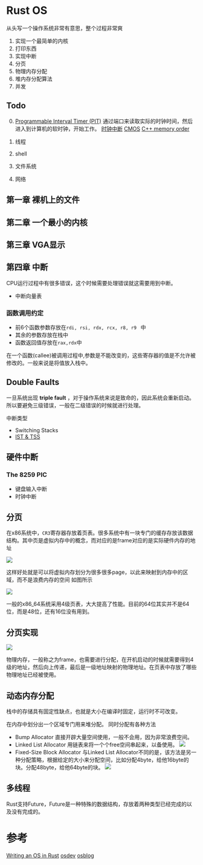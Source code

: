 # Rust OS
从头写一个操作系统非常有意思，整个过程非常爽

1. 实现一个最简单的内核
2. 打印东西
3. 实现中断
4. 分页
5. 物理内存分配
6. 堆内存分配算法
7. 并发

## Todo

0. [Programmable Interval Timer (PIT)](https://wiki.osdev.org/Programmable_Interval_Timer)
通过端口来读取实际的时钟时间，然后进入到计算机的软时钟，开始工作。
[时钟中断](https://blog.csdn.net/wrx1721267632/article/details/50527595)
[CMOS](https://wiki.osdev.org/CMOS)
[C++ memory order](https://www.zhihu.com/question/24301047)


1. 线程
2. shell
3. 文件系统
4. 网络

## 第一章 裸机上的文件



## 第二章 一个最小的内核


## 第三章 VGA显示

## 第四章 中断
CPU运行过程中有很多错误，这个时候需要处理错误就这需要用到中断。

- 中断向量表

### 函数调用约定
- 前6个函数参数存放在```rdi, rsi, rdx, rcx, r8, r9 ``` 中
- 其余的参数存放在栈中
- 函数返回值存放在```rax,rdx```中

在一个函数(callee)被调用过程中,参数是不能改变的，这些寄存器的值是不允许被修改的。一般来说是将值放入栈中。

## Double Faults
一旦系统出现 **triple fault** ，对于操作系统来说是致命的，因此系统会重新启动。 所以要避免三级错误，一般在二级错误的时候就进行处理。

中断类型

- Switching Stacks
- [IST & TSS](https://os.phil-opp.com/double-fault-exceptions/#the-ist-and-tss)

## 硬件中断

### The 8259 PIC

- 键盘输入中断
- 时钟中断

## 分页

在x86系统中，```CR3```寄存器存放着页表。很多系统中有一块专门的缓存存放该数据结构。其中页是虚拟内存中的概念，而对应的是frame对应的是实际硬件内存的地址

![](https://os.phil-opp.com/paging-introduction/paging-page-tables.svg)

这样好处就是可以将虚拟内存划分为很多很多page，以此来映射到内存中的区域，而不是浪费内存的空间 如图所示

![](https://os.phil-opp.com/paging-introduction/segmentation-fragmentation.svg)

一般的x86_64系统采用4级页表，大大提高了性能。目前的64位其实并不是64位，而是48位，还有16位没有用到。

## 分页实现

![](https://os.phil-opp.com/paging-introduction/x86_64-page-table-translation.svg)

物理内存，一般称之为frame，也需要进行分配，在开机启动的时候就需要得到4级的地址，然后向上传递，最后是一级地址映射的物理地址。在页表中存放了哪些物理地址已经被使用。

## 动态内存分配
栈中的存储具有固定性缺点，也就是大小在编译时固定，运行时不可改变。

在内存中划分出一个区域专门用来堆分配。 同时分配有各种方法

- Bump Allocator
直接开辟大量空间使用，一般不会用，因为非常浪费空间。
- Linked List Allocator
用链表来将一个个free空间串起来，以备使用。
![](https://os.phil-opp.com/allocator-designs/linked-list-allocation.svg)
- Fixed-Size Block Allocator
与Linked List Allocator不同的是，该方法是另一种分配策略，根据给定的大小来分配空间，比如分配4byte，给他16byte的块。分配48byte，给他64byte的块。
![](https://os.phil-opp.com/allocator-designs/fixed-size-block-example.svg)




## 多线程
Rust支持Future，Future是一种特殊的数据结构，存放着两种类型已经完成的以及没有完成的。


# 参考
[Writing an OS in Rust](https://os.phil-opp.com)
[osdev](https://wiki.osdev.org)
[osblog](https://github.com/sgmarz/osblog)
